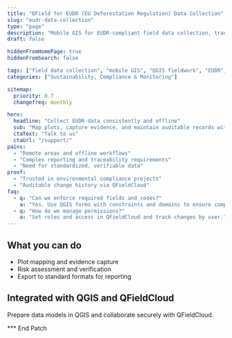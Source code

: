 ```yaml
---
title: "QField for EUDR (EU Deforestation Regulation) Data Collection"
slug: "eudr-data-collection"
type: "page"
description: "Mobile GIS for EUDR-compliant field data collection, traceability, and verification."
draft: false

hiddenFromHomePage: true
hiddenFromSearch: false

tags: ["field data collection", "mobile GIS", "QGIS fieldwork", "EUDR", "deforestation", "compliance"]
categories: ["Sustainability, Compliance & Monitoring"]

sitemap:
  priority: 0.7
  changefreq: monthly

hero:
  headline: "Collect EUDR data consistently and offline"
  sub: "Map plots, capture evidence, and maintain auditable records with QField and QFieldCloud."
  ctaText: "Talk to us"
  ctaUrl: "/support/"
pains:
  - "Remote areas and offline workflows"
  - "Complex reporting and traceability requirements"
  - "Need for standardized, verifiable data"
proof:
  - "Trusted in environmental compliance projects"
  - "Auditable change history via QFieldCloud"
faq:
  - q: "Can we enforce required fields and codes?"
    a: "Yes. Use QGIS forms with constraints and domains to ensure compliance."
  - q: "How do we manage permissions?"
    a: "Set roles and access in QFieldCloud and track changes by user."
---
```


## What you can do
- Plot mapping and evidence capture  
- Risk assessment and verification  
- Export to standard formats for reporting

## Integrated with QGIS and QFieldCloud
Prepare data models in QGIS and collaborate securely with QFieldCloud.

*** End Patch